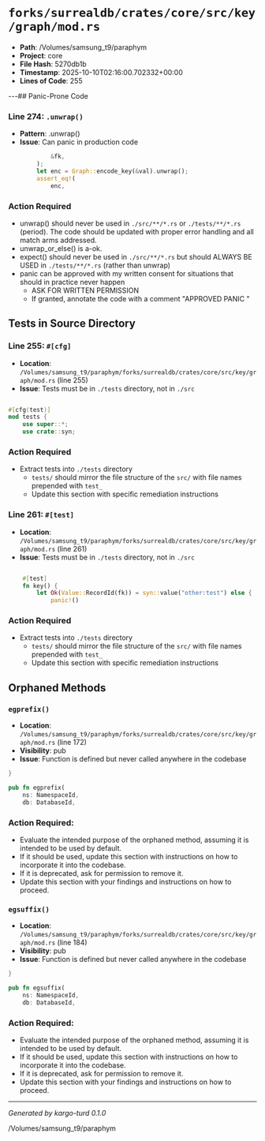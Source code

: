 # `forks/surrealdb/crates/core/src/key/graph/mod.rs`

- **Path**: /Volumes/samsung_t9/paraphym
- **Project**: core
- **File Hash**: 5270db1b  
- **Timestamp**: 2025-10-10T02:16:00.702332+00:00  
- **Lines of Code**: 255

---## Panic-Prone Code


### Line 274: `.unwrap()`

- **Pattern**: .unwrap()
- **Issue**: Can panic in production code

```rust
			&fk,
		);
		let enc = Graph::encode_key(&val).unwrap();
		assert_eq!(
			enc,
```

### Action Required

- unwrap() should never be used in `./src/**/*.rs` or `./tests/**/*.rs` (period). The code should be updated with proper error handling and all match arms addressed.
- unwrap_or_else() is a-ok. 
- expect() should never be used in `./src/**/*.rs` but should ALWAYS BE USED in `./tests/**/*.rs` (rather than unwrap)
- panic can be approved with my written consent for situations that should in practice never happen  
  - ASK FOR WRITTEN PERMISSION
  - If granted, annotate the code with a comment "APPROVED PANIC "

## Tests in Source Directory


### Line 255: `#[cfg]`

- **Location**: `/Volumes/samsung_t9/paraphym/forks/surrealdb/crates/core/src/key/graph/mod.rs` (line 255)
- **Issue**: Tests must be in `./tests` directory, not in `./src`

```rust

#[cfg(test)]
mod tests {
	use super::*;
	use crate::syn;
```

### Action Required

- Extract tests into `./tests` directory
  - `tests/` should mirror the file structure of the `src/` with file names prepended with `test_`
  - Update this section with specific remediation instructions
  


### Line 261: `#[test]`

- **Location**: `/Volumes/samsung_t9/paraphym/forks/surrealdb/crates/core/src/key/graph/mod.rs` (line 261)
- **Issue**: Tests must be in `./tests` directory, not in `./src`

```rust

	#[test]
	fn key() {
		let Ok(Value::RecordId(fk)) = syn::value("other:test") else {
			panic!()
```

### Action Required

- Extract tests into `./tests` directory
  - `tests/` should mirror the file structure of the `src/` with file names prepended with `test_`
  - Update this section with specific remediation instructions
  

## Orphaned Methods


### `egprefix()`

- **Location**: `/Volumes/samsung_t9/paraphym/forks/surrealdb/crates/core/src/key/graph/mod.rs` (line 172)
- **Visibility**: pub
- **Issue**: Function is defined but never called anywhere in the codebase

```rust
}

pub fn egprefix(
	ns: NamespaceId,
	db: DatabaseId,
```

### Action Required:

- Evaluate the intended purpose of the orphaned method, assuming it is intended to be used by default.
- If it should be used, update this section with instructions on how to incorporate it into the codebase.
- If it is deprecated, ask for permission to remove it.
- Update this section with your findings and instructions on how to proceed.


### `egsuffix()`

- **Location**: `/Volumes/samsung_t9/paraphym/forks/surrealdb/crates/core/src/key/graph/mod.rs` (line 184)
- **Visibility**: pub
- **Issue**: Function is defined but never called anywhere in the codebase

```rust
}

pub fn egsuffix(
	ns: NamespaceId,
	db: DatabaseId,
```

### Action Required:

- Evaluate the intended purpose of the orphaned method, assuming it is intended to be used by default.
- If it should be used, update this section with instructions on how to incorporate it into the codebase.
- If it is deprecated, ask for permission to remove it.
- Update this section with your findings and instructions on how to proceed.

---

*Generated by kargo-turd 0.1.0*

/Volumes/samsung_t9/paraphym
